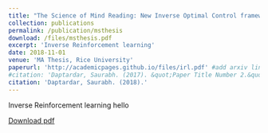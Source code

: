 ```yaml
---
title: "The Science of Mind Reading: New Inverse Optimal Control framework"
collection: publications
permalink: /publication/msthesis
download: /files/msthesis.pdf
excerpt: 'Inverse Reinforcement learning'
date: 2018-11-01
venue: 'MA Thesis, Rice University'
paperurl: 'http://academicpages.github.io/files/irl.pdf' #add arxiv link
#citation: 'Daptardar, Saurabh. (2017). &quot;Paper Title Number 2.&quot; <i>Journal 1</i>. 1(2).'
citation: 'Daptardar, Saurabh. (2018).'
---
```

Inverse Reinforcement learning hello

[Download pdf](/files/irl.pdf)
